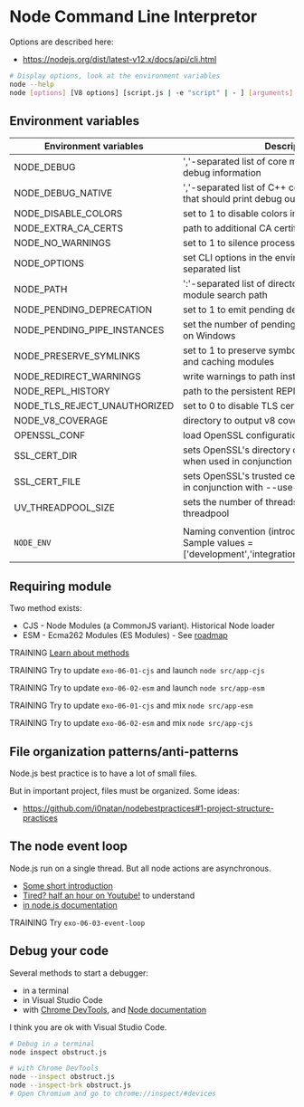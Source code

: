 # Node Command Line Interpretor

Options are described here:

- https://nodejs.org/dist/latest-v12.x/docs/api/cli.html

```bash
# Display options, look at the environment variables
node --help
node [options] [V8 options] [script.js | -e "script" | - ] [arguments]
```

## Environment variables

| Environment variables        | Description                                                                                                        |
| ---------------------------- | ------------------------------------------------------------------------------------------------------------------ |
| NODE_DEBUG                   | ','-separated list of core modules that should print debug information                                             |
| NODE_DEBUG_NATIVE            | ','-separated list of C++ core debug categories that should print debug output                                     |
| NODE_DISABLE_COLORS          | set to 1 to disable colors in the REPL                                                                             |
| NODE_EXTRA_CA_CERTS          | path to additional CA certificates file                                                                            |
| NODE_NO_WARNINGS             | set to 1 to silence process warnings                                                                               |
| NODE_OPTIONS                 | set CLI options in the environment via a space-separated list                                                      |
| NODE_PATH                    | ':'-separated list of directories prefixed to the module search path                                               |
| NODE_PENDING_DEPRECATION     | set to 1 to emit pending deprecation warnings                                                                      |
| NODE_PENDING_PIPE_INSTANCES  | set the number of pending pipe instance handles on Windows                                                         |
| NODE_PRESERVE_SYMLINKS       | set to 1 to preserve symbolic links when resolving and caching modules                                             |
| NODE_REDIRECT_WARNINGS       | write warnings to path instead of stderr                                                                           |
| NODE_REPL_HISTORY            | path to the persistent REPL history file                                                                           |
| NODE_TLS_REJECT_UNAUTHORIZED | set to 0 to disable TLS certificate validation                                                                     |
| NODE_V8_COVERAGE             | directory to output v8 coverage JSON to                                                                            |
| OPENSSL_CONF                 | load OpenSSL configuration from file                                                                               |
| SSL_CERT_DIR                 | sets OpenSSL's directory of trusted certificates when used in conjunction with --use-openssl-ca                    |
| SSL_CERT_FILE                | sets OpenSSL's trusted certificate file when used in conjunction with --use-openssl-ca                             |
| UV_THREADPOOL_SIZE           | sets the number of threads used in libuv's threadpool                                                              |
|                              |                                                                                                                    |
| `NODE_ENV`                   | Naming convention (introduced by Expressjs?). Sample values = ['development','integration','staging','production'] |

## Requiring module

Two method exists:

- CJS - Node Modules (a CommonJS variant). Historical Node loader
- ESM - Ecma262 Modules (ES Modules) - See [roadmap](https://github.com/nodejs/modules/blob/master/doc/plan-for-new-modules-implementation.md)

TRAINING [Learn about methods](https://github.com/nodejs/node-eps/blob/master/002-es-modules.md)

TRAINING Try to update `exo-06-01-cjs` and launch `node src/app-cjs`

TRAINING Try to update `exo-06-02-esm` and launch `node src/app-esm`

TRAINING Try to update `exo-06-01-cjs` and mix `node src/app-esm`

TRAINING Try to update `exo-06-02-esm` and mix `node src/app-cjs`

## File organization patterns/anti-patterns

Node.js best practice is to have a lot of small files.

But in important project, files must be organized. Some ideas:

- https://github.com/i0natan/nodebestpractices#1-project-structure-practices

## The node event loop

Node.js run on a single thread. But all node actions are asynchronous.

- [Some short introduction](https://medium.com/the-node-js-collection/what-you-should-know-to-really-understand-the-node-js-event-loop-and-its-metrics-c4907b19da4c)
- [Tired? half an hour on Youtube!](https://www.youtube.com/watch?v=8aGhZQkoFbQ) to understand
- [in node.js documentation](https://nodejs.org/en/docs/guides/event-loop-timers-and-nexttick/)

TRAINING Try `exo-06-03-event-loop`

## Debug your code

Several methods to start a debugger:

- in a terminal
- in Visual Studio Code
- with [Chrome DevTools](https://medium.com/@paul_irish/debugging-node-js-nightlies-with-chrome-devtools-7c4a1b95ae27), and [Node documentation](https://nodejs.org/en/docs/guides/debugging-getting-started/)

I think you are ok with Visual Studio Code.

```bash
# Debug in a terminal
node inspect obstruct.js
```

```bash
# with Chrome DevTools
node --inspect obstruct.js
node --inspect-brk obstruct.js
# Open Chromium and go to chrome://inspect/#devices
```
